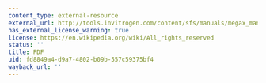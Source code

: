 ```yaml
---
content_type: external-resource
external_url: http://tools.invitrogen.com/content/sfs/manuals/megax_man.pdf
has_external_license_warning: true
license: https://en.wikipedia.org/wiki/All_rights_reserved
status: ''
title: PDF
uid: fd8849a4-d9a7-4802-b09b-557c59375bf4
wayback_url: ''
---
```

